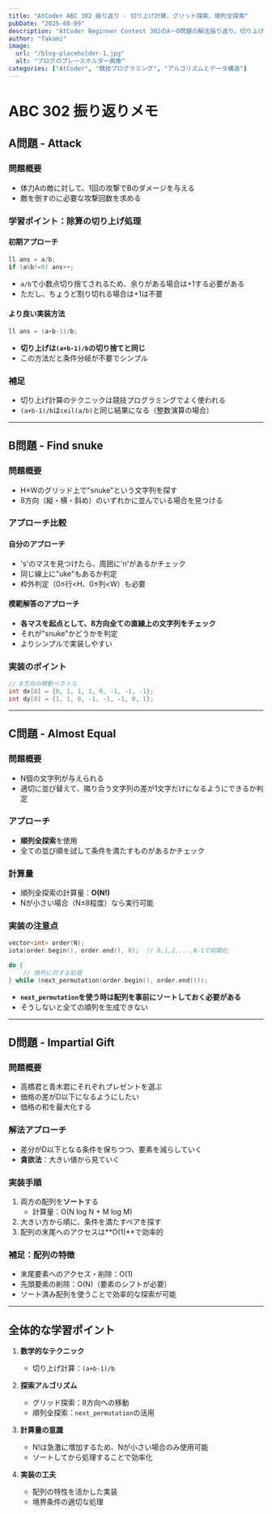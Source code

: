 ```yaml
---
title: "AtCoder ABC 302 振り返り - 切り上げ計算、グリッド探索、順列全探索"
pubDate: "2025-08-09"
description: "AtCoder Beginner Contest 302のA〜D問題の解法振り返り。切り上げ計算のテクニック、8方向グリッド探索、next_permutationを使った順列全探索、貪欲法による最適化について学んだポイントをまとめました。"
author: "Takumi"
image:
  url: "/blog-placeholder-1.jpg"
  alt: "ブログのプレースホルダー画像"
categories: ["AtCoder", "競技プログラミング", "アルゴリズムとデータ構造"]
---
```


# ABC 302 振り返りメモ

## A問題 - Attack

### 問題概要
- 体力Aの敵に対して、1回の攻撃でBのダメージを与える
- 敵を倒すのに必要な攻撃回数を求める

### 学習ポイント：除算の切り上げ処理

#### 初期アプローチ
```cpp
ll ans = a/b;
if (a%b!=0) ans++;
```
- `a/b`で小数点切り捨てされるため、余りがある場合は+1する必要がある
- ただし、ちょうど割り切れる場合は+1は不要

#### より良い実装方法
```cpp
ll ans = (a+b-1)/b;
```
- **切り上げは`(a+b-1)/b`の切り捨てと同じ**
- この方法だと条件分岐が不要でシンプル

### 補足
- 切り上げ計算のテクニックは競技プログラミングでよく使われる
- `(a+b-1)/b`は`ceil(a/b)`と同じ結果になる（整数演算の場合）

---

## B問題 - Find snuke

### 問題概要
- H×Wのグリッド上で"snuke"という文字列を探す
- 8方向（縦・横・斜め）のいずれかに並んでいる場合を見つける

### アプローチ比較

#### 自分のアプローチ
- 's'のマスを見つけたら、周囲に'n'があるかチェック
- 同じ線上に"uke"もあるか判定
- 枠外判定（0≤行<H、0≤列<W）も必要

#### 模範解答のアプローチ
- **各マスを起点として、8方向全ての直線上の文字列をチェック**
- それが"snuke"かどうかを判定
- よりシンプルで実装しやすい

### 実装のポイント
```cpp
// 8方向の移動ベクトル
int dx[8] = {0, 1, 1, 1, 0, -1, -1, -1};
int dy[8] = {1, 1, 0, -1, -1, -1, 0, 1};
```

---

## C問題 - Almost Equal

### 問題概要
- N個の文字列が与えられる
- 適切に並び替えて、隣り合う文字列の差が1文字だけになるようにできるか判定

### アプローチ
- **順列全探索**を使用
- 全ての並び順を試して条件を満たすものがあるかチェック

### 計算量
- 順列全探索の計算量：**O(N!)**
- Nが小さい場合（N≤8程度）なら実行可能

### 実装の注意点
```cpp
vector<int> order(N);
iota(order.begin(), order.end(), 0);  // 0,1,2,...,N-1で初期化

do {
    // 順列に対する処理
} while (next_permutation(order.begin(), order.end()));
```
- **`next_permutation`を使う時は配列を事前にソートしておく必要がある**
- そうしないと全ての順列を生成できない

---

## D問題 - Impartial Gift

### 問題概要
- 高橋君と青木君にそれぞれプレゼントを選ぶ
- 価格の差がD以下になるようにしたい
- 価格の和を最大化する

### 解法アプローチ
- 差分がD以下となる条件を保ちつつ、要素を減らしていく
- **貪欲法**：大きい値から見ていく

### 実装手順
1. 両方の配列を**ソート**する
   - 計算量：O(N log N + M log M)
2. 大きい方から順に、条件を満たすペアを探す
3. 配列の末尾へのアクセスは**O(1)**で効率的

### 補足：配列の特徴
- 末尾要素へのアクセス・削除：O(1)
- 先頭要素の削除：O(N)（要素のシフトが必要）
- ソート済み配列を使うことで効率的な探索が可能

---

## 全体的な学習ポイント

1. **数学的なテクニック**
   - 切り上げ計算：`(a+b-1)/b`

2. **探索アルゴリズム**
   - グリッド探索：8方向への移動
   - 順列全探索：`next_permutation`の活用

3. **計算量の意識**
   - N!は急激に増加するため、Nが小さい場合のみ使用可能
   - ソートしてから処理することで効率化

4. **実装の工夫**
   - 配列の特性を活かした実装
   - 境界条件の適切な処理

